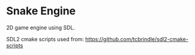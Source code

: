 # Snake Engine
2D game engine using SDL.

SDL2 cmake scripts used from: https://github.com/tcbrindle/sdl2-cmake-scripts
